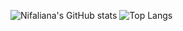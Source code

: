 
![Nifaliana's GitHub stats](https://github-readme-stats.vercel.app/api?username=nifaliana&show_icons=true)
![Top Langs](https://github-readme-stats.vercel.app/api/top-langs/?username=nifaliana&hide_progress=true)

